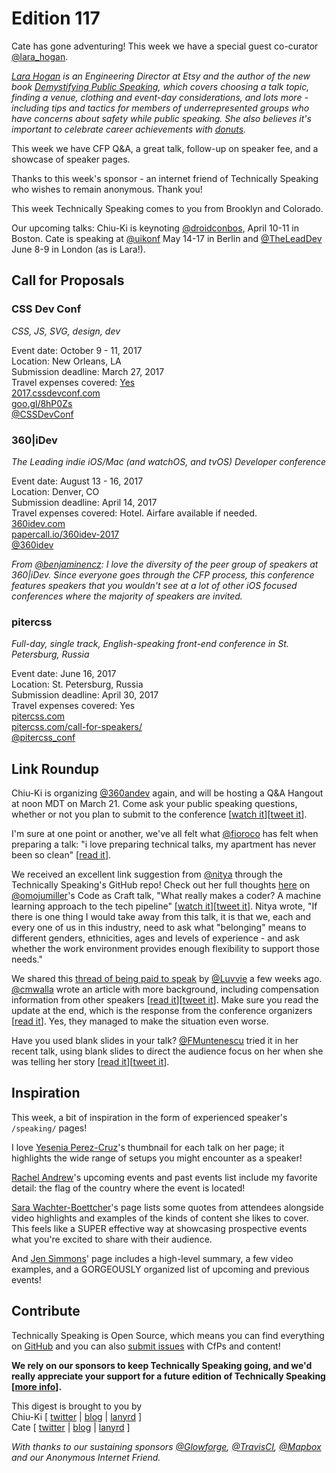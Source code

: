 # Edition 117

Cate has gone adventuring! This week we have a special guest co-curator [@lara_hogan](http://twitter.com/lara_hogan).

*[Lara Hogan](http://larahogan.me) is an Engineering Director at Etsy and the author of the new book [Demystifying Public Speaking](https://abookapart.com/products/demystifying-public-speaking), which covers choosing a talk topic, finding a venue, clothing and event-day considerations, and lots more - including tips and tactics for members of underrepresented groups who have concerns about safety while public speaking. She also believes it's important to celebrate career achievements with [donuts](http://larahogan.me/donuts/).*

This week we have CFP Q&A, a great talk, follow-up on speaker fee, and a showcase of speaker pages.

Thanks to this week's sponsor - an internet friend of Technically Speaking who wishes to remain anonymous. Thank you!

This week Technically Speaking comes to you from Brooklyn and Colorado.

Our upcoming talks: Chiu-Ki is keynoting [@droidconbos](http://twitter.com/droidconbos), April 10-11 in Boston. Cate is speaking at [@uikonf](http://twitter.com/uikonf) May 14-17 in Berlin and [@TheLeadDev](http://twitter.com/theleaddev) June 8-9 in London (as is Lara!).


## Call for Proposals

### CSS Dev Conf
*CSS, JS, SVG, design, dev*

Event date: October 9 - 11, 2017  
Location: New Orleans, LA  
Submission deadline: March 27, 2017  
Travel expenses covered: [Yes](https://twitter.com/CSSDevConf/status/842428663316516864)  
[2017.cssdevconf.com](http://2017.cssdevconf.com/)  
[goo.gl/8hP0Zs](https://goo.gl/8hP0Zs)  
[@CSSDevConf](https://twitter.com/CSSDevConf)


### 360|iDev
*The Leading indie iOS/Mac (and watchOS, and tvOS) Developer conference*

Event date: August 13 - 16, 2017  
Location: Denver, CO  
Submission deadline: April 14, 2017  
Travel expenses covered: Hotel. Airfare available if needed.  
[360idev.com](https://360idev.com/)  
[papercall.io/360idev-2017](https://www.papercall.io/360idev-2017)  
[@360idev](https://twitter.com/360idev)

*From [@benjaminencz](https://twitter.com/benjaminencz): I love the diversity of the peer group of speakers at 360|iDev. Since everyone goes through the CFP process, this conference features speakers that you wouldn't see at a lot of other iOS focused conferences where the majority of speakers are invited.*


### pitercss
*Full-day, single track, English-speaking front-end conference in St. Petersburg, Russia*

Event date: June 16, 2017  
Location: St. Petersburg, Russia  
Submission deadline: April 30, 2017  
Travel expenses covered: Yes  
[pitercss.com](https://pitercss.com)  
[pitercss.com/call-for-speakers/](https://pitercss.com/call-for-speakers/)  
[@pitercss_conf](https://twitter.com/pitercss_conf)


## Link Roundup

Chiu-Ki is organizing [@360andev](https://twitter.com/360andev) again, and will be hosting a Q&A Hangout at noon MDT on March 21. Come ask your public speaking questions, whether or  not you plan to submit to the conference [[watch it](https://www.youtube.com/watch?v=2_n8nd5P8Fc)][[tweet it](https://twitter.com/home?status=Get%20public%20speaking%20tips%20at%20the%20%40360andev%20CFP%20Q%26A%20Hangout%3A%20March%2021%20noon%20MDT%20https%3A//www.youtube.com/watch?v=2_n8nd5P8Fc%20via%20%40techspeakdigest)].

I'm sure at one point or another, we've all felt what [@fioroco](https://twitter.com/fioroco) has felt when preparing a talk: "i love preparing technical talks, my apartment has never been so clean" [[read it](https://twitter.com/fioroco/status/841044811583016961)].

We received an excellent link suggestion from [@nitya](https://twitter.com/nitya) through the Technically Speaking's GitHub repo! Check out her full thoughts [here](https://github.com/catehstn/technically-speaking/issues/318) on [@omojumiller](https://twitter.com/omojumiller)'s Code as Craft talk, "What really makes a coder? A machine learning approach to the tech pipeline" [[watch it](https://codeascraft.com/speakers/omoju-miller-what-really-makes-a-coder-a-machine-learning-approach-to-the-tech-pipeline/)][[tweet it](https://twitter.com/home?status=What%20really%20makes%20a%20coder?%20A%20machine%20learning%20approach%20to%20the%20tech%20pipeline%20by%20%40omojumiller%20https%3A//codeascraft.com/speakers/omoju-miller-what-really-makes-a-coder-a-machine-learning-approach-to-the-tech-pipeline/%20via%20%40techspeakdigest)]. Nitya wrote, "If there is one thing I would take away from this talk, it is that we, each and every one of us in this industry, need to ask what "belonging" means to different genders, ethnicities, ages and levels of experience - and ask whether the work environment provides enough flexibility to support those needs."

We shared this [thread of being paid to speak](https://storify.com/Luvvie/about-speaking-conferences-exposure-income-and-pay) by [@Luvvie](https://twitter.com/Luvvie) a few weeks ago. [@cmwalla](https://twitter.com/cmwalla) wrote an article with more background, including compensation information from other speakers [[read it](https://www.forbes.com/sites/christinawallace/2017/03/13/pay-gap-for-speakers-at-tech-conferences)][[tweet it](https://twitter.com/home?status=It's%20Time%20To%20End%20The%20Pay%20Gap%20For%20Speakers%20At%20Tech%20Conferences%20by%20%40cmwalla%20https%3A//www.forbes.com/sites/christinawallace/2017/03/13/pay-gap-for-speakers-at-tech-conferences%20via%20%40techspeakdigest)]. Make sure you read the update at the end, which is the response from the conference organizers [[read it](https://twitter.com/Luvvie/status/841714404731322370)]. Yes, they managed to make the situation even worse.

Have you used blank slides in your talk? [@FMuntenescu](https://twitter.com/FMuntenescu) tried it in her recent talk, using blank slides to direct the audience focus on her when she was telling her story
[[read it](https://medium.com/upday-devs/a-public-speaking-experiment-blank-slides-c2fc09289825)][[tweet it](https://twitter.com/home?status=A%20Public%20Speaking%20Experiment%3A%20Blank%20Slides%20by%20%40FMuntenescu%20https%3A//medium.com/upday-devs/a-public-speaking-experiment-blank-slides-c2fc09289825%20via%20%40techspeakdigest)].

## Inspiration

This week, a bit of inspiration in the form of experienced speaker's `/speaking/` pages!

I love [Yesenia Perez-Cruz](https://www.yeseniaperezcruz.com/speaking/)'s thumbnail for each talk on her page; it highlights the wide range of setups you might encounter as a speaker!

[Rachel Andrew](https://rachelandrew.co.uk/speaking/)'s upcoming events and past events list include my favorite detail: the flag of the country where the event is located!

[Sara Wachter-Boettcher](http://www.sarawb.com/speaking/)'s page lists some quotes from attendees alongside video highlights and examples of the kinds of content she likes to cover. This feels like a SUPER effective way at showcasing prospective events what you're excited to share with their audience.

And [Jen Simmons](http://jensimmons.com/speaking/)' page includes a high-level summary, a few video examples, and a GORGEOUSLY organized list of upcoming and previous events!

## Contribute

Technically Speaking is Open Source, which means you can find everything on [GitHub](https://github.com/catehstn/technically-speaking/) and you can also [submit issues](https://github.com/catehstn/technically-speaking/issues/new) with CfPs and content!

**We rely on our sponsors to keep Technically Speaking going, and we'd really appreciate your support for a future edition of Technically Speaking [[more info](http://www.techspeak.email/sponsorship/)].**  


This digest is brought to you by  
Chiu-Ki [ [twitter](https://twitter.com/chiuki) | [blog](http://blog.sqisland.com/) | [lanyrd](http://lanyrd.com/profile/chiuki/) ]  
Cate [ [twitter](https://twitter.com/catehstn) | [blog](http://www.cate.blog/) | [lanyrd](http://lanyrd.com/profile/catehstn/) ]

*With thanks to our sustaining sponsors [@Glowforge](http://twitter.com/glowforge), [@TravisCI](http://twitter.com/travisci), [@Mapbox](http://twitter.com/mapbox) and our Anonymous Internet Friend.*
